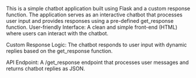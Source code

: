 This is a simple chatbot application built using Flask and a custom response function. The application serves as an interactive chatbot that processes user input and provides responses using a pre-defined get_response function.
User-friendly Interface: A clean and simple front-end (HTML) where users can interact with the chatbot.

Custom Response Logic: The chatbot responds to user input with dynamic replies based on the get_response function.

API Endpoint: A /get_response endpoint that processes user messages and returns chatbot replies as JSON.

